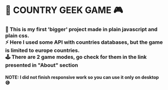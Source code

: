<h1>🎲 COUNTRY GEEK GAME 🎮</h1>
<h3>🥇 This is my first 'bigger' project made in plain javascript and plain css. </br> ⚡ Here I used some API with countries databases, but the game is limited to europe countries. </br>🕹 There are 2 game modes, go check for them in the  link presented in "About" section </h3>
<h4>NOTE: I did not finish responsive work so you can use it only on desktop 😅</h4>
